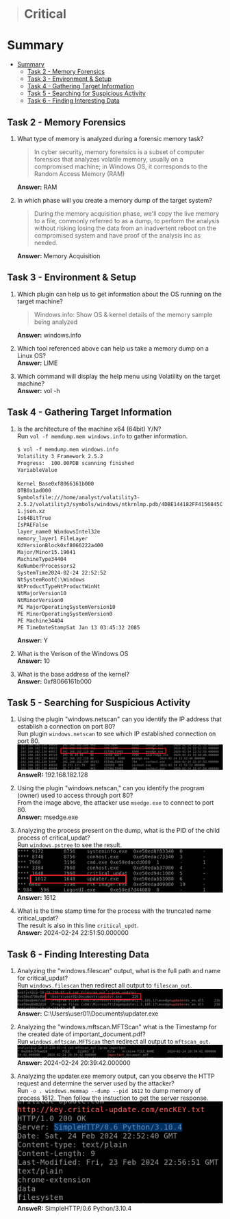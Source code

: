 > # Critical

# Summary
- [Summary](#summary)
  - [Task 2 - Memory Forensics](#task-2---memory-forensics)
  - [Task 3 - Environment \& Setup](#task-3---environment--setup)
  - [Task 4 - Gathering Target Information](#task-4---gathering-target-information)
  - [Task 5 - Searching for Suspicious Activity](#task-5---searching-for-suspicious-activity)
  - [Task 6 - Finding Interesting Data](#task-6---finding-interesting-data)

##  Task 2 - Memory Forensics
1. What type of memory is analyzed during a forensic memory task?<br>
    > In cyber security, memory forensics is a subset of computer forensics that analyzes volatile memory, usually on a compromised machine; in Windows OS, it corresponds to the Random Access Memory (RAM)

    **Answer:** RAM

1. In which phase will you create a memory dump of the target system?<br>
    > During the memory acquisition phase, we'll copy the live memory to a file, commonly referred to as a dump, to perform the analysis without risking losing the data from an inadvertent reboot on the compromised system and have proof of the analysis inc as needed.

    **Answer:** Memory Acquisition

##  Task 3 - Environment & Setup
1. Which plugin can help us to get information about the OS running on the target machine?<br>
    > Windows.info: Show OS & kernel details of the memory sample being analyzed

    **Answer:** windows.info

1. Which tool referenced above can help us take a memory dump on a Linux OS?<br>
    **Answer:** LIME

1. Which command will display the help menu using Volatility on the target machine?<br>
    **Answer:** vol -h

##  Task 4 - Gathering Target Information
1. Is the architecture of the machine x64 (64bit) Y/N?<br>
    Run `vol -f memdump.mem windows.info` to gather information.<br>
    ```shell
    $ vol -f memdump.mem windows.info
    Volatility 3 Framework 2.5.2
    Progress:  100.00PDB scanning finished                        
    VariableValue

    Kernel Base0xf8066161b000
    DTB0x1ad000
    Symbolsfile:///home/analyst/volatility3-2.5.2/volatility3/symbols/windows/ntkrnlmp.pdb/4DBE144182FF4156845CD3BD8B654E56-1.json.xz
    Is64BitTrue
    IsPAEFalse
    layer_name0 WindowsIntel32e
    memory_layer1 FileLayer
    KdVersionBlock0xf8066222a400
    Major/Minor15.19041
    MachineType34404
    KeNumberProcessors2
    SystemTime2024-02-24 22:52:52
    NtSystemRootC:\Windows
    NtProductTypeNtProductWinNt
    NtMajorVersion10
    NtMinorVersion0
    PE MajorOperatingSystemVersion10
    PE MinorOperatingSystemVersion0
    PE Machine34404
    PE TimeDateStampSat Jan 13 03:45:32 2085
    ```
    **Answer:** Y

1. What is the Verison of the Windows OS<br>
    **Answer:** 10

1. What is the base address of the kernel?<br>
    **Answer:** 0xf8066161b000

##  Task 5 - Searching for Suspicious Activity
1. Using the plugin "windows.netscan" can you identify the IP address that establish a connection on port 80?<br>
    Run plugin `windows.netscan` to see which IP established connection on port 80.<br>
    ![](images/1.png)<br>
    **AnsweR:** 192.168.182.128

1. Using the plugin "windows.netscan," can you identify the program (owner) used to access through port 80?<br>
    From the image above, the attacker use `msedge.exe` to connect to port 80.<br>
    **Answer:** msedge.exe

1. Analyzing the process present on the dump, what is the PID of the child process of critical_updat?<br>
    Run `windows.pstree` to see the result.<br>
    ![](images/2.png)<br>
    **Answer:** 1612

1. What is the time stamp time for the process with the truncated name critical_updat?<br>
    The result is also in this line `critical_updt`.<br>
    **Answer:** 2024-02-24 22:51:50.000000

##  Task 6 - Finding Interesting Data
1. Analyzing the "windows.filescan" output, what is the full path and name for critical_updat?<br>
    Run `windows.filescan` then redirect all output to `filescan_out`.<br>
    ![](images/3.png)<br>
    **Answer:** C:\Users\user01\Documents\updater.exe

1. Analyzing the "windows.mftscan.MFTScan" what is the Timestamp for the created date of important_document.pdf?<br>
    Run `windows.mftscan.MFTScan` then redirect all output to `mftscan_out`.<br>
    ![](images/4.png)<br>
    **Answer:** 2024-02-24 20:39:42.000000

1. Analyzing the updater.exe memory output, can you observe the HTTP request and determine the server used by the attacker?<br>
    Run `-o . windows.memmap --dump --pid 1612` to dump memory of process 1612. Then follow the instuction to get the server response.<br>
    ![](images/5.png)<br>
    **AnsweR:** SimpleHTTP/0.6 Python/3.10.4
